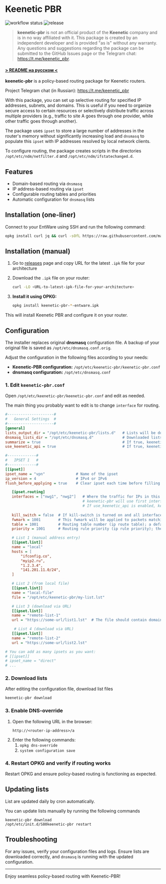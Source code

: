 # Keenetic PBR

![workflow status](https://img.shields.io/github/actions/workflow/status/maksimkurb/keenetic-pbr/.github%2Fworkflows%2Fbuild-ci.yml?branch=main)
![release](https://img.shields.io/github/v/release/maksimkurb/keenetic-pbr?sort=date)

> **keenetic-pbr** is not an official product of the **Keenetic** company and is in no way affiliated with it. This package is created by an independent developer and is provided "as is" without any warranty. Any questions and suggestions regarding the package can be submitted to the GitHub Issues page or the Telegram chat: https://t.me/keenetic_pbr.

#### [> README на русском <](./README.md)

**keenetic-pbr** is a policy-based routing package for Keenetic routers.

Project Telegram chat (in Russian): https://t.me/keenetic_pbr

With this package, you can set up selective routing for specified IP addresses, subnets, and domains. This is useful if you need to organize secure access to certain resources or selectively distribute traffic across multiple providers (e.g., traffic to site A goes through one provider, while other traffic goes through another).

The package uses `ipset` to store a large number of addresses in the router's memory without significantly increasing load and `dnsmasq` to populate this `ipset` with IP addresses resolved by local network clients.

To configure routing, the package creates scripts in the directories `/opt/etc/ndm/netfilter.d` and `/opt/etc/ndm/ifstatechanged.d`.

## Features

- Domain-based routing via `dnsmasq`
- IP address-based routing via `ipset`
- Configurable routing tables and priorities
- Automatic configuration for `dnsmasq` lists


## Installation (one-liner)

Connect to your EntWare using SSH and run the following command:

   ```bash
   opkg install curl jq && curl -sOfL https://raw.githubusercontent.com/maksimkurb/keenetic-pbr/refs/heads/main/install.sh && sh install.sh
   ```

## Installation (manual)

1. Go to [releases](https://github.com/maksimkurb/keenetic-pbr/releases) page and copy URL for the latest `.ipk` file
   for your architecture

2. Download the `.ipk` file on your router:
   ```bash
   curl -LO <URL-to-latest-ipk-file-for-your-architecture>
   ```

2. **Install it using OPKG:**

   ```bash
   opkg install keenetic-pbr-*-entware.ipk
   ```

This will install Keenetic PBR and configure it on your router.

## Configuration

The installer replaces original **dnsmasq** configuration file.
A backup of your original file is saved as `/opt/etc/dnsmasq.conf.orig`.

Adjust the configuration in the following files according to your needs:

- **Keenetic-PBR configuration:** `/opt/etc/keenetic-pbr/keenetic-pbr.conf`
- **dnsmasq configuration:** `/opt/etc/dnsmasq.conf`

### 1. Edit `keenetic-pbr.conf`

Open `/opt/etc/keenetic-pbr/keenetic-pbr.conf` and edit as needed.

The main thing you probably want to edit is to change `interface` for routing.

```ini
#---------------------#
#   General Settings  #
#---------------------#
[general]
lists_output_dir = "/opt/etc/keenetic-pbr/lists.d"   # Lists will be downloaded to this folder
dnsmasq_lists_dir = "/opt/etc/dnsmasq.d"             # Downloaded lists will be saved in this directory for dnsmasq
summarize = true                                     # If true, keenetic-pbr will summarize IP addresses and CIDR before applying to ipset
use_keenetic_api = true                              # If true, keenetic-pbr will use Keenetic API to check if interface is online

#-------------#
#   IPSET 1   #
#-------------#
[[ipset]]
ipset_name = "vpn"              # Name of the ipset
ip_version = 4                  # IPv4 or IPv6
flush_before_applying = true    # Clear ipset each time before filling it

   [ipset.routing]
   interfaces = ["nwg1", "nwg2"]   # Where the traffic for IPs in this ipset will be directed
                                   # keenetic-pbr will use first interface that is administratively up.
                                   # If use_keenetic_api is enabled, keenetic-pbr will also check if there is an active connection on this interface.
   
   kill_switch = false  # If kill-switch is turned on and all interfaces all down, traffic to the hosts from ipset will be dropped
   fwmark = 1001        # This fwmark will be applied to packets matching the list criteria
   table = 1001         # Routing table number (ip route table); a default gateway to the specified interface above will be added there
   priority = 1001      # Routing rule priority (ip rule priority); the lower the number, the higher the priority

   # List 1 (manual address entry)
   [[ipset.list]]
   name = "local"
   hosts = [
       "ifconfig.co",
       "myip2.ru",
       "1.2.3.4",
       "141.201.11.0/24",
   ]

   # List 2 (from local file)
   [[ipset.list]]
   name = "local-file"
   file = "/opt/etc/keenetic-pbr/my-list.lst"

   # List 3 (download via URL)
   [[ipset.list]]
   name = "remote-list-1"
   url = "https://some-url/list1.lst"  # The file should contain domains, IP addresses, and CIDR, one per line

    # List 4 (download via URL)
   [[ipset.list]]
   name = "remote-list-2"
   url = "https://some-url/list2.lst"

# You can add as many ipsets as you want:
# [[ipset]]
# ipset_name = "direct"
# ...
```

### 2. Download lists

After editing the configuration file, download list files

```bash
keenetic-pbr download
```

### 3. Enable DNS-override

1. Open the following URL in the browser:
   ```
   http://<router-ip-address>/a
   ```
2. Enter the following commands:
   1. `opkg dns-override`
   2. `system configuration save`

### 4. Restart OPKG and verify if routing works

Restart OPKG and ensure policy-based routing is functioning as expected.

## Updating lists
List are updated daily by cron automatically.

You can update lists manually by running the following commands
```
keenetic-pbr download
/opt/etc/init.d/S80keenetic-pbr restart
```

## Troubleshooting

For any issues, verify your configuration files and logs.
Ensure lists are downloaded correctly, and `dnsmasq` is running with the updated configuration.


---

Enjoy seamless policy-based routing with Keenetic-PBR!
